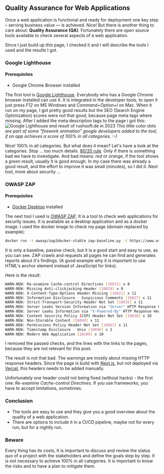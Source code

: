 ## Quality Assurance for Web Applications

Once a web application is functional and ready for deployment one key step
– serving business value — is achieved. Nice!
But there is another thing to care about: **Quality Assurance (QA)**. Fortunately
there are open source tools available to check several aspects of a web application.

Since I just build up _this_ page, I checked it and I will describe the tools I used and the results I got.

### Google Lighthouse

#### Prerequisites

- Google Chrome Browser installed

The first tool is [Google Lighthouse](https://developers.google.com/web/tools/lighthouse/).
Everybody who has a Google Chrome browser installed can use it. It is integrated in the developer tools,
to open it just press _F12_ on MS Windows and _Command+Option+I_ on Mac.
When it run on my page, I got pretty good results but the SEO (Search Engine Optimization) scores were not that good, because page meta tags where missing.
After I added the meta description tags to the page i got this:
![Google Lighthouse end result of rushsoft.de in 2023](/blog/lighthouse-result-rushsoft-de-2023.png)
_This little color dots are part of some "firework animation" google developers added to the tool, if an app achieves a score of 100% in all categories. :-)_

Nice! 100% in all categories. But what does it mean? Let's have a look at the categories.
Stop ... too much details. [80/20 rule](https://en.wikipedia.org/wiki/Pareto_principle). Only if there is something bad we have to investigate.
And bad means: _red_ or _orange_, if the tool shows a _green_ result, usually it is good enough.
In my case there was already a good result, and the effort to improve it was small (minutes), so I did it.
Next tool, more about security ...

### OWASP ZAP

#### Prerequisites

- [Docker Desktop](https://www.docker.com/products/docker-desktop/) installed

The next tool I used is [OWASP ZAP](https://www.zaproxy.org/).
It is a tool to check web applications for security issues.
It is available as a desktop application and as a docker image.
I used the docker image to check my page (domain replaced by example):

```bash
docker run -t owasp/zap2docker-stable zap-baseline.py -t https://www.example.com
```

It is only a baseline, passive check, but it is a good start and easy to use, as you can see.
ZAP crawls and requests all pages he can find and generates reports about it's findings.
(A good example why it is important to use HTML's anchor element instead of JavaScript for links).

Here is the result:

```bash
WARN-NEW: Re-examine Cache-control Directives [10015] x 8
WARN-NEW: Missing Anti-clickjacking Header [10020] x 8
WARN-NEW: X-Content-Type-Options Header Missing [10021] x 11
WARN-NEW: Information Disclosure - Suspicious Comments [10027] x 11
WARN-NEW: Strict-Transport-Security Header Not Set [10035] x 11
WARN-NEW: Server Leaks Version Information via "Server" HTTP Response Header Field [10036] x 11
WARN-NEW: Server Leaks Information via "X-Powered-By" HTTP Response Header Field(s) [10037] x 10
WARN-NEW: Content Security Policy (CSP) Header Not Set [10038] x 10
WARN-NEW: Non-Storable Content [10049] x 11
WARN-NEW: Permissions Policy Header Not Set [10063] x 11
WARN-NEW: Timestamp Disclosure - Unix [10096] x 2
WARN-NEW: Modern Web Application [10109] x 10
```

I removed the passed checks, and the lines with the links to the pages, because they are not relevant for this post.

The result is not that bad. The warnings are mostly about missing HTTP response headers.
Since the page is build with [Next.js](https://nextjs.org/), but not deployed via [Vercel](https://vercel.com/), this headers needs to be added manually.

Unfortunately one header could not being fixed (without hacks) - the first one: _Re-examine Cache-control Directives_.
If you use frameworks, you have to accept limitations, sometimes.

### Conclusion

- The tools are easy to use and they give you a good overview about the quality of a web application.
- There are options to include it in a CI/CD pipeline, maybe not for every run, but for a nightly run.

### Beware

Every thing has its costs, It is important to discuss and review the status quo of a project with the stakeholders and define the goals step by step.
It is not necessary to achieve 100% in all categories. It is important to know the risks and to have a plan to mitigate them.
